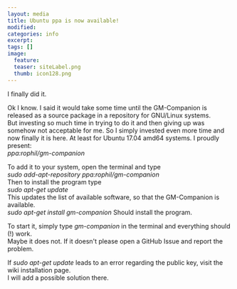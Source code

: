```yaml
---
layout: media
title: Ubuntu ppa is now available!
modified:
categories: info
excerpt:
tags: []
image:
  feature:
  teaser: siteLabel.png
  thumb: icon128.png
---
```


I finally did it.

Ok I know. I said it would take some time until the GM-Companion is released as a source package in a repository for GNU/Linux systems.  
But investing so much time in trying to do it and then giving up was somehow not acceptable for me. 
So I simply invested even more time and now finally it is here. At least for Ubuntu 17.04 amd64 systems. I proudly present:  
_ppa:rophil/gm-companion_  

To add it to your system, open the terminal and type  
_sudo add-apt-repository ppa:rophil/gm-companion_  
Then to install the program type  
_sudo apt-get update_  
This updates the list of available software, so that the GM-Companion is available.  
_sudo apt-get install gm-companion_ Should install the program.  

To start it, simply type _gm-companion_ in the terminal and everything should (!) work.  
Maybe it does not. If it doesn't please open a GitHub Issue and report the problem.  

If _sudo apt-get update_ leads to an error regarding the public key, visit the wiki installation page.  
I will add a possible solution there.
